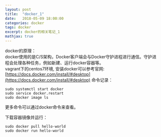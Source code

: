 ```yaml
---
layout: post
title:  "docker_1"
date:   2018-05-09 18:00:00
categories: docker
tags: docker
excerpt: docker的相关笔记_1
mathjax: true
---
```

docker的原理：  
docker使用的是C/S架构，Docker客户端会与Docker守护进程进行通信。守护进程会处理各种任务，例如新建、运行docker容器等。  
vagrant下的centos7环境,
安装docker可以参考官网:
[https://docs.docker.com/install/#desktop](https://docs.docker.com/install/#desktop)
命令记录：
```
sudo systemctl start docker
sudo service docker.restart
sudo docker image ls
```
更多命令可以通过docker命令来查看。

下载容器镜像并运行：
```
sudo docker pull hello-world
sudo docker run hello-world
```

